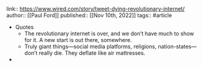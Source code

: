 link:: https://www.wired.com/story/tweet-dying-revolutionary-internet/
author:: [[Paul Ford]]
published:: [[Nov 10th, 2022]]
tags:: #article

- Quotes
	- The revolutionary internet is over, and we don’t have much to show for it. A new start is out there, somewhere.
	- Truly giant things—social media platforms, religions, nation-states—don’t really die. They deflate like air mattresses.
-
